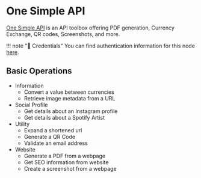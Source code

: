 # One Simple API

[One Simple API](https://onesimpleapi.com/) is an API toolbox offering PDF generation, Currency Exchange, QR codes, Screenshots, and more.

!!! note "🔑 Credentials"
    You can find authentication information for this node [here](/workflow/integrations/credentials/oneSimpleApi/).


## Basic Operations

* Information
    * Convert a value between currencies
    * Retrieve image metadata from a URL
* Social Profile
    * Get details about an Instagram profile
    * Get details about a Spotify Artist
* Utility
    * Expand a shortened url
    * Generate a QR Code
    * Validate an email address
* Website
    * Generate a PDF from a webpage
    * Get SEO information from website
    * Create a screenshot from a webpage
